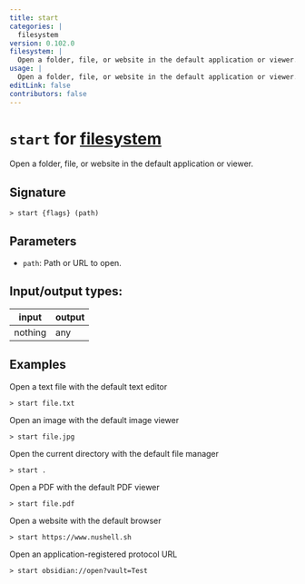 ```yaml
---
title: start
categories: |
  filesystem
version: 0.102.0
filesystem: |
  Open a folder, file, or website in the default application or viewer.
usage: |
  Open a folder, file, or website in the default application or viewer.
editLink: false
contributors: false
---
```

<!-- This file is automatically generated. Please edit the command in https://github.com/nushell/nushell instead. -->

# `start` for [filesystem](/commands/categories/filesystem.md)

<div class='command-title'>Open a folder, file, or website in the default application or viewer.</div>

## Signature

```> start {flags} (path)```

## Parameters

 -  `path`: Path or URL to open.


## Input/output types:

| input   | output |
| ------- | ------ |
| nothing | any    |

## Examples

Open a text file with the default text editor
```nu
> start file.txt

```

Open an image with the default image viewer
```nu
> start file.jpg

```

Open the current directory with the default file manager
```nu
> start .

```

Open a PDF with the default PDF viewer
```nu
> start file.pdf

```

Open a website with the default browser
```nu
> start https://www.nushell.sh

```

Open an application-registered protocol URL
```nu
> start obsidian://open?vault=Test

```
